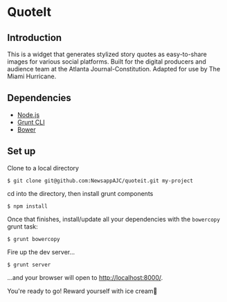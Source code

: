 # QuoteIt

## Introduction

This is a widget that generates stylized story quotes as easy-to-share images for various social platforms. Built for the digital producers and audience team at the Atlanta Journal-Constitution. Adapted for use by The Miami Hurricane.

## Dependencies

- [Node.js](https://nodejs.org/)
- [Grunt CLI](http://gruntjs.com/getting-started)
- [Bower](http://bower.io/)

## Set up

Clone to a local directory

	$ git clone git@github.com:NewsappAJC/quoteit.git my-project

cd into the directory, then install grunt components

	$ npm install

Once that finishes, install/update all your dependencies with the `` bowercopy `` grunt task:

	$ grunt bowercopy

Fire up the dev server...

	$ grunt server

...and your browser will open to [http://localhost:8000/](http://localhost:8000/).

You're ready to go! Reward yourself with ice cream🍦
